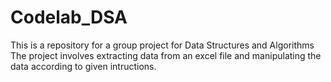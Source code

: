 # Codelab_DSA
 This is a repository for a group project for Data Structures and Algorithms
 The project involves extracting data from an excel file and manipulating the data according to given intructions.